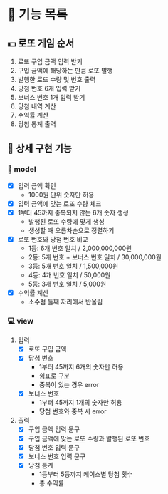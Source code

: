 # 📝 기능 목록
## 💵 로또 게임 순서
1. 로또 구입 금액 입력 받기
2. 구입 금액에 해당하는 만큼 로또 발행
3. 발행한 로또 수량 및 번호 출력
4. 당첨 번호 6개 입력 받기
5. 보너스 번호 1개 입력 받기
6. 당첨 내역 계산
7. 수익률 계산
8. 당첨 통계 출력

## 📜 상세 구현 기능
### 🔨 model
- [x] 입력 금액 확인
  - 1000원 단위 숫자만 허용
- [x] 입력 금액에 맞는 로또 수량 체크
- [x] 1부터 45까지 중복되지 않는 6개 숫자 생성
  - 발행된 로또 수량에 맞게 생성
  - 생성할 때 오름차순으로 정렬하기
- [x] 로또 번호와 당첨 번호 비교
  - 1등: 6개 번호 일치 / 2,000,000,000원
  - 2등: 5개 번호 + 보너스 번호 일치 / 30,000,000원
  - 3등: 5개 번호 일치 / 1,500,000원
  - 4등: 4개 번호 일치 / 50,000원
  - 5등: 3개 번호 일치 / 5,000원
- [x] 수익률 계산
  - 소수점 둘째 자리에서 반올림
### 💻 view
1. 입력
   - [x] 로또 구입 금액
   - [x] 당첨 번호
     - 1부터 45까지 6개의 숫자만 허용
     - 쉼표로 구분
     - 중복이 있는 경우 error
   - [x] 보너스 번호
     - 1부터 45까지 1개의 숫자만 허용
     - 당첨 번호와 중복 시 error
2. 출력
   - [x] 구입 금액 입력 문구
   - [x] 구입 금액에 맞는 로또 수량과 발행된 로또 번호
   - [x] 당첨 번호 입력 문구
   - [x] 보너스 번호 입력 문구
   - [x] 당첨 통계
     - 1등부터 5등까지 케이스별 당첨 횟수
     - 총 수익률
